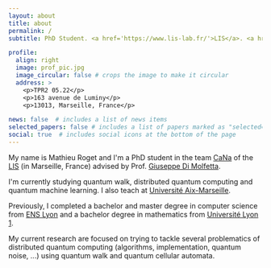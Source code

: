 ```yaml
---
layout: about
title: about
permalink: /
subtitle: PhD Student. <a href='https://www.lis-lab.fr/'>LIS</a>. <a href='https://www.univ-amu.fr/en'>Université Aix-Marseille</a>.

profile:
  align: right
  image: prof_pic.jpg
  image_circular: false # crops the image to make it circular
  address: >
    <p>TPR2 05.22</p>
    <p>163 avenue de Luminy</p>
    <p>13013, Marseille, France</p>

news: false  # includes a list of news items
selected_papers: false # includes a list of papers marked as "selected={true}"
social: true  # includes social icons at the bottom of the page
---
```


My name is Mathieu Roget and I'm a PhD student in the team <a href='https://cana.lis-lab.fr/'>CaNa</a> of the <a href='https://www.lis-lab.fr/'>LIS</a> (in Marseille, France) advised by Prof. <a href='https://www.giuseppe-dimolfetta.com/'>Giuseppe Di Molfetta</a>. 

I'm currently studying quantum walk, distributed quantum computing and quantum machine learning. I also teach at <a href='https://www.univ-amu.fr/en'>Université Aix-Marseille</a>.

Previously, I completed a bachelor and master degree in computer science from <a href='http://www.ens-lyon.fr/en/'>ENS Lyon</a> and a bachelor degree in mathematics from <a href='https://www.univ-lyon1.fr/en'>Université Lyon 1</a>.

My current research are focused on trying to tackle several problematics of distributed quantum computing (algorithms, implementation, quantum noise, ...) using quantum walk and quantum cellular automata. 